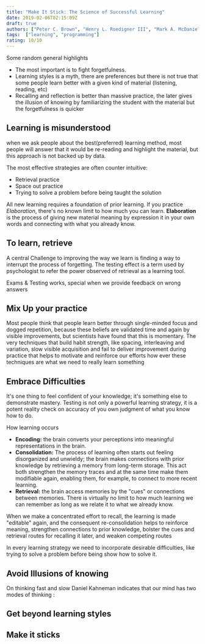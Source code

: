 ```yaml
---
title: "Make It Stick: The Science of Successful Learning"
date: 2019-02-06T02:15:09Z
draft: true
authors: ["Peter C. Brown", "Henry L. Roedigner III", "Mark A. McDaniel"]
tags:  ["learning", "programming"]
rating: 10/10
---
```



Some random general  highlights
 
  * The most important is to fight forgetfulness.
  * Learning styles is a myth, there are preferences but there is not true that some people learn better with 
    a given kind of material (listening, reading, etc)
  * Recalling and reflection is better than massive practice, the later gives the illusion of knowing by 
    familiarizing the student with the material but the forgetfulness  is quicker



## Learning is misunderstood
when we ask people about the best(preferred) learning method, most people will answer that it would be 
re-reading and highlight  the material, but this  approach is not backed up by data. 

The most effective strategies are often counter intuitive:

  * Retrieval practice 
  * Space out practice
  * Trying to solve a problem before being taught the solution

All new learning requires a foundation of prior learning. If you practice *Elaboration*, there's no known limit
to how much you can learn. **Elaboration** is the process of giving new material meaning by expression it in 
your own words and connecting with what you already know.

## To learn, retrieve
A central Challenge to improving the way we learn is finding a way to interrupt the process of forgetting. 
The testing effect is a term used by psychologist to refer the power observed of retrieval as a learning tool. 


Exams & Testing works, special when we provide feedback on wrong answers

## Mix Up your practice
Most people  think that people learn better through single-minded focus and dogged repetition, because these 
beliefs are validated time and again by visible improvements, but scientists have found that this is momentary.
The very techniques that build habit strength, like spacing, interleaving and variation, slow visible 
acquisition and fail to deliver improvement during practice that helps to motivate and reinforce our efforts 
how ever these techniques are what we need to really learn something 

## Embrace Difficulties
It's one thing to feel confident of your knowledge; it's something else to demonstrate mastery. Testing is not only a powerful learning strategy, it is a potent reality check on accuracy of you own judgment of what you know how to do. 

How learning occurs
 * **Encoding:** the brain  converts your  perceptions into meaningful representations in the brain.
 * **Consolidation:** The process of learning often starts out feeling disorganized and unwieldy; the brain 
     makes connections with prior knowledge by retrieving  a memory from long-term storage. This act both 
     strengthen the memory traces and at the same time make them modifiable again, enabling them, for example, 
     to connect to more recent learning.
  * **Retrieval:** the brain access memories by the "cues" or connections between memories. There is virtually 
     no limit to how much learning we can remember as long as we relate it to what we already know.

When we  make a concentrated effort to recall, the learning is made "editable" again,  and the consequent 
re-consolidation helps to reinforce meaning, strengthen connections to prior knowledge, bolster the cues and 
retrieval routes for recalling it later, and weaken competing routes

In every learning strategy we need to incorporate desirable difficulties, like trying to solve a problem before being show how to solve it.

## Avoid Illusions of knowing
On thinking fast and slow Daniel Kahneman indicates that  our mind has two modes of thinking :  

## Get beyond learning styles

## Make it sticks



